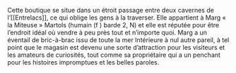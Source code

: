 Cette boutique se situe dans un étroit passage entre deux cavernes de l’[[Entrelacs]], ce qui oblige les gens à la traverser.
Elle appartient à Marg « la Miteuse » Martols (humain (f ) barde 2, N) et elle est réputée pour être l’endroit idéal où vendre à peu près tout et n’importe quoi. Marg a un éventail de bric-à-brac issu de toute la mer Intérieure à nul autre pareil, à tel point que le magasin est devenu une sorte d’attraction pour les visiteurs et les amateurs de curiosités, tout comme sa propriétaire qui a un penchant pour les histoires impromptues et les belles paroles.